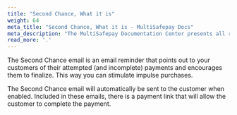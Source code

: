 ```yaml
---
title: "Second Chance, What it is"
weight: 64
meta_title: "Second Chance, What it is - MultiSafepay Docs"
meta_description: "The MultiSafepay Documentation Center presents all relevant information about our Plugins and API. You can also find support pages for payment methods, tools and general questions as well as the contact details of our Support and Integration Teams."
read_more: '.'
---
```


The Second Chance email is an email reminder that points out to your customers of their attempted (and incomplete) payments and encourages them to finalize. This way you can stimulate impulse purchases.

The Second Chance email will automatically be sent to the customer when enabled. Included in these emails, there is a payment link that will allow the customer to complete the payment.

